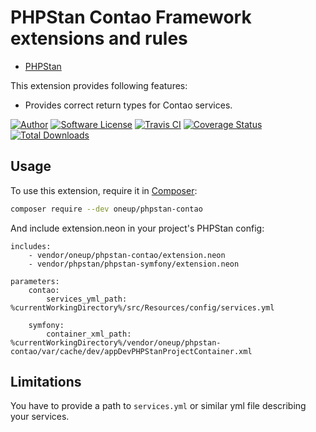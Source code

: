 PHPStan Contao Framework extensions and rules
=============================================

* [PHPStan](https://github.com/phpstan/phpstan)

This extension provides following features:

* Provides correct return types for Contao services.

[![Author](https://img.shields.io/badge/author-@1upgmbh-blue.svg?style=flat-square)](https://twitter.com/1upgmbh)
[![Software License](https://img.shields.io/badge/license-MIT-brightgreen.svg?style=flat-square)](LICENSE)
[![Travis CI](https://travis-ci.org/1up-lab/phpstan-contao.svg?style=flat-square&branch=master)](https://travis-ci.org/1up-lab/phpstan-contao)
[![Coverage Status](https://coveralls.io/repos/github/1up-lab/phpstan-contao/badge.svg?style=flat-square&branch=master)](https://coveralls.io/github/1up-lab/phpstan-contao?branch=master)
[![Total Downloads](https://poser.pugx.org/oneup/phpstan-contao/downloads?style=flat-square)](https://packagist.org/packages/oneup/phpstan-contao)

## Usage

To use this extension, require it in [Composer](https://getcomposer.org/):

```bash
composer require --dev oneup/phpstan-contao
```

And include extension.neon in your project's PHPStan config:

```
includes:
    - vendor/oneup/phpstan-contao/extension.neon
    - vendor/phpstan/phpstan-symfony/extension.neon

parameters:
    contao:
        services_yml_path: %currentWorkingDirectory%/src/Resources/config/services.yml

    symfony:
        container_xml_path: %currentWorkingDirectory%/vendor/oneup/phpstan-contao/var/cache/dev/appDevPHPStanProjectContainer.xml
```

## Limitations

You have to provide a path to `services.yml` or similar yml file describing your services.
